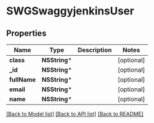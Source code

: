 # SWGSwaggyjenkinsUser

## Properties
Name | Type | Description | Notes
------------ | ------------- | ------------- | -------------
**class** | **NSString*** |  | [optional] 
**_id** | **NSString*** |  | [optional] 
**fullName** | **NSString*** |  | [optional] 
**email** | **NSString*** |  | [optional] 
**name** | **NSString*** |  | [optional] 

[[Back to Model list]](../README.md#documentation-for-models) [[Back to API list]](../README.md#documentation-for-api-endpoints) [[Back to README]](../README.md)


